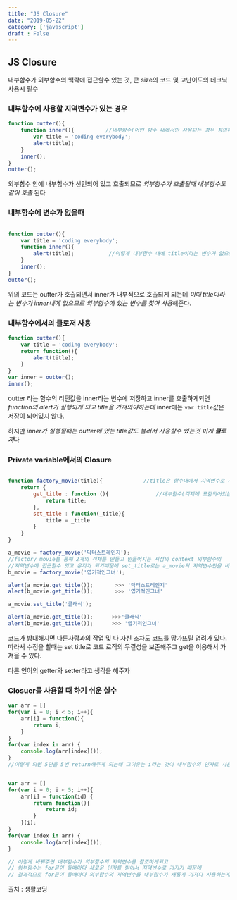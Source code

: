 ```yaml
---
title: "JS Closure"
date: "2019-05-22"
category: ['javascript']
draft : False
---
```


## JS Closure

내부함수가 외부함수의 맥락에 접근할수 있는 것,
큰 size의 코드 및 고난이도의 테크닉 사용시 필수


### 내부함수에 사용할 지역변수가 있는 경우

```javascript
function outter(){
    function inner(){          //내부함수(어떤 함수 내에서만 사용되는 경우 정의해준다)
        var title = 'coding everybody';
        alert(title);
    }
    inner();
}
outter();
```
외부함수 안에 내부함수가 선언되어 있고 호출되므로
*외부함수가 호출될때 내부함수도 같이 호출* 된다



### 내부함수에 변수가 없을때
 
```javascript

function outter(){
    var title = 'coding everybody';
    function inner(){     
        alert(title);           //이렇게 내부함수 내에 title이라는 변수가 없으면 외부함수내에서 title이라는 지역변수를 찾아서 사용한다.
    }
    inner();
}
outter();
```

위의 코드는 outter가 호출되면서 inner가 내부적으로 호출되게 되는데 
*이때 title이라는 변수가 inner내에 없으므로 외부함수에 있는 변수를 찾아 사용*해준다.





### 내부함수에서의 클로저 사용
```javascript
function outter(){
    var title = 'coding everybody';
    return function(){     
        alert(title);
    }
}
var inner = outter();
inner();
```

outter 라는 함수의 리턴값을 inner라는 변수에 저장하고
inner를 호출하게되면 *function의 alert가 실행되게 되고 title을 가져와야하는데*
inner에는 `var title`값은 저장이 되어있지 않다.

하지만 *inner가 실행될때는 outter에 있는 title값도 불러서 사용할수 있는것 이게 **클로져***다



### Private variable에서의 Closure

```javascript

function factory_movie(title){             //title은 함수내에서 지역변수로 사용된다
    return {
        get_title : function (){               //내부함수(객체에 포함되어있는)
            return title;
        },
        set_title : function(_title){
            title = _title
        }
    }
}

a_movie = factory_movie('닥터스트레인지');   
//factory_movie를 통해 2개의 객체를 만들고 만들어지는 시점의 context 외부함수의
//지역변수에 접근할수 잇고 유지가 되기때문에 set_title로는 a_movie의 지역변수만을 바꾼다 따라서 안전하게 할수있다
b_movie = factory_movie('엽기적인그녀');

alert(a_movie.get_title());       >>> '닥터스트레인지'
alert(b_movie.get_title());       >>> '엽기적인그녀'

a_movie.set_title('클래식');

alert(a_movie.get_title());      >>>'클래식'
alert(b_movie.get_title());      >>> '엽기적인그녀'
```

코드가 방대해지면 다른사람과의 작업 및 나 자신 조차도 코드를 망가뜨릴 염려가 있다.
따라서 수정을 할때는 set title로 코드 로직의 무결성을 보존해주고 get을 이용해서 가져올 수 있다.

다른 언어의 getter와 setter라고 생각을 해주자



### Closuer를 사용할 때 하기 쉬운 실수

```javascript
var arr = []
for(var i = 0; i < 5; i++){
    arr[i] = function(){
        return i;
    }
}
for(var index in arr) {
    console.log(arr[index]());
}
//이렇게 되면 5만을 5번 return해주게 되는데 그이유는 i라는 것이 내부함수의 인자로 사용되기때문이다


var arr = []
for(var i = 0; i < 5; i++){
    arr[i] = function(id) {
        return function(){
            return id;
        }
    }(i);
}
for(var index in arr) {
    console.log(arr[index]());
}

// 이렇게 바꿔주면 내부함수가 외부함수의 지역변수를 참조하게되고
// 외부함수는 for문이 돌때마다 새로운 인자를 받아서 지역변수로 가지기 때문에
// 결과적으로 for문이 돌때마다 외부함수의 지역변수를 내부함수가 새롭게 가져다 사용하는게 된다.
```
출처 : 생활코딩